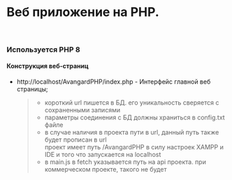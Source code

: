 # Веб приложение на PHP.
<br>

### Используется PHP 8

#### Конструкция веб-страниц
* http://localhost/AvangardPHP/index.php - Интерфейс главной веб страницы;
    > * короткий url пишется в БД. его уникальность сверяется с сохраненными записями<br>
    > * параметры соединения с БД должны храниться в config.txt файле<br>
    > * в случае наличия в проекта пути в url, данный путь также будет прописан в url<br>
    > проект имеет путь /AvangardPHP в силу настроек XAMPP и IDE и того что запускается на localhost<br>
    > * в main.js в fetch указывается путь на api проекта. при коммерческом проекте, такого не будет<br>